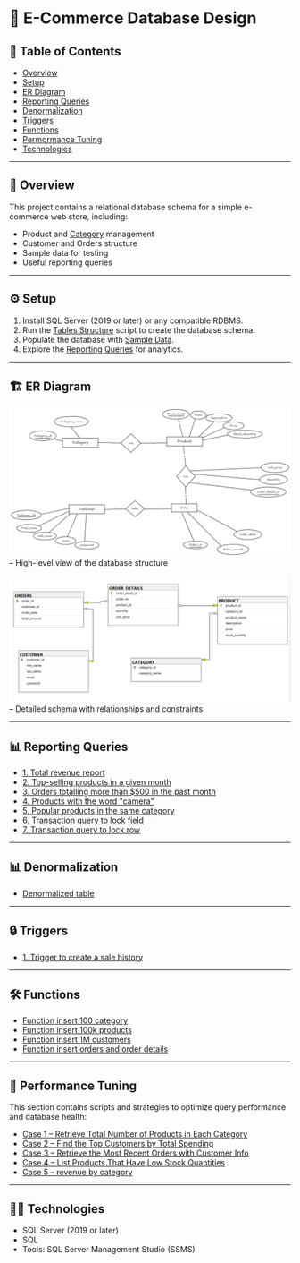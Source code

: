 # 🛒 E-Commerce Database Design

## 📑 Table of Contents
- [Overview](#-overview)
- [Setup](#-setup)
- [ER Diagram](#-er-diagram)
- [Reporting Queries](#-reporting-queries)
- [Denormalization](#-Denormalization)
- [Triggers](#-triggers)
- [Functions](#-functions)
- [Permormance Tuning](#-Performance-Tuning)
- [Technologies](#-technologies)

---

## 📌 Overview

This project contains a relational database schema for a simple e-commerce web store, including:

- Product and <u>Category</u> management
- Customer and Orders structure
- Sample data for testing
- Useful reporting queries

---

## ⚙ Setup

1. Install SQL Server (2019 or later) or any compatible RDBMS.
2. Run the [Tables Structure](scripts/schema_scripts/1-tables-structure.md) script to create the database schema.
3. Populate the database with [Sample Data](scripts/schema_scripts/2-sample-data.md).
4. Explore the [Reporting Queries](scripts/reporting_queries) for analytics.
  
---

## 🏗 ER Diagram

![Conceptual Data Model](diagrams/ERD.png) – High-level view of the database structure

![Schema Diagram](diagrams/schema.png) – Detailed schema with relationships and constraints

---

## 📊 Reporting Queries

- [1. Total revenue report](scripts/reporting_queries/1-daily-total-revenue-report.md)
- [2. Top-selling products in a given month](scripts/reporting_queries/2-top-selling-products-monthly-report.md)
- [3. Orders totalling more than $500 in the past month](scripts/reporting_queries/3-customers-with-orders-over-500-last-month.md)
- [4. Products with the word "camera"](scripts/reporting_queries/5-products-contains-word-camera.md)
- [5. Popular products in the same category](scripts/reporting_queries/6-suggest-related-products-same-category-author.md)
- [6. Transaction query to lock field](scripts/reporting_queries/8-transaction-lock-quantity-field.md)
- [7. Transaction query to lock row](scripts/reporting_queries/9-transaction-query-to-lock-row.md)
  
---

## 📊 Denormalization

- [Denormalized table](scripts/reporting_queries/4-denormalization.md)

---

## 🔒 Triggers

- [1. Trigger to create a sale history](scripts/reporting_queries/7-trigger-create-sale-history-on-new-order.md)

---

## 🛠 Functions

- [Function insert 100 category](scripts/schema_scripts/3-function-insert-100-category.md)
- [Function insert 100k products](scripts/schema_scripts/4-function-insert-100k-products.md)
- [Function insert 1M customers](scripts/schema_scripts/5-function-insert-1m-customers.md)
- [Function insert orders and order details](scripts/schema_scripts/6-function-insert-orders-and-order-details.md)
  
---

## 🚀 Performance Tuning

This section contains scripts and strategies to optimize query performance and database health:

- [Case 1 – Retrieve Total Number of Products in Each Category](performance_tuning/docs/case-1-total-products-per-category.md)
- [Case 2 – Find the Top Customers by Total Spending](performance_tuning/docs/case-2-top-spending-customers.md)
- [Case 3 – Retrieve the Most Recent Orders with Customer Info](performance_tuning/docs/case-3-Most-Recent-Orders.md)
- [Case 4 – List Products That Have Low Stock Quantities](performance_tuning/docs/case-4-Low-Stock-Quantities.md)
- [Case 5 – revenue by category](performance_tuning/docs/case-5-revenue-by-category.md)

---

## 👨‍💻 Technologies

- SQL Server (2019 or later)
- SQL
- Tools: SQL Server Management Studio (SSMS)
